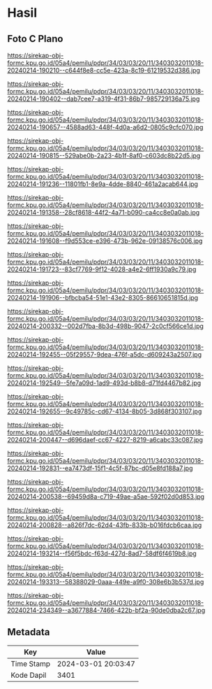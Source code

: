 # Hasil

## Foto C Plano

https://sirekap-obj-formc.kpu.go.id/05a4/pemilu/pdpr/34/03/03/20/11/3403032011018-20240214-190210--c644f8e8-cc5e-423a-8c19-61219532d386.jpg

https://sirekap-obj-formc.kpu.go.id/05a4/pemilu/pdpr/34/03/03/20/11/3403032011018-20240214-190402--dab7cee7-a319-4f31-86b7-985729136a75.jpg

https://sirekap-obj-formc.kpu.go.id/05a4/pemilu/pdpr/34/03/03/20/11/3403032011018-20240214-190657--4588ad63-448f-4d0a-a6d2-0805c9cfc070.jpg

https://sirekap-obj-formc.kpu.go.id/05a4/pemilu/pdpr/34/03/03/20/11/3403032011018-20240214-190815--529abe0b-2a23-4b1f-8af0-c603dc8b22d5.jpg

https://sirekap-obj-formc.kpu.go.id/05a4/pemilu/pdpr/34/03/03/20/11/3403032011018-20240214-191236--11801fb1-8e9a-4dde-8840-461a2acab644.jpg

https://sirekap-obj-formc.kpu.go.id/05a4/pemilu/pdpr/34/03/03/20/11/3403032011018-20240214-191358--28cf8618-44f2-4a71-b090-ca4cc8e0a0ab.jpg

https://sirekap-obj-formc.kpu.go.id/05a4/pemilu/pdpr/34/03/03/20/11/3403032011018-20240214-191608--f9d553ce-e396-473b-962e-09138576c006.jpg

https://sirekap-obj-formc.kpu.go.id/05a4/pemilu/pdpr/34/03/03/20/11/3403032011018-20240214-191723--83cf7769-9f12-4028-a4e2-6ff1930a9c79.jpg

https://sirekap-obj-formc.kpu.go.id/05a4/pemilu/pdpr/34/03/03/20/11/3403032011018-20240214-191906--bfbcba54-51e1-43e2-8305-86610651815d.jpg

https://sirekap-obj-formc.kpu.go.id/05a4/pemilu/pdpr/34/03/03/20/11/3403032011018-20240214-200332--002d7fba-8b3d-498b-9047-2c0cf566ce1d.jpg

https://sirekap-obj-formc.kpu.go.id/05a4/pemilu/pdpr/34/03/03/20/11/3403032011018-20240214-192455--05f29557-9dea-476f-a5dc-d609243a2507.jpg

https://sirekap-obj-formc.kpu.go.id/05a4/pemilu/pdpr/34/03/03/20/11/3403032011018-20240214-192549--5fe7a09d-1ad9-493d-b8b8-d71fd4467b82.jpg

https://sirekap-obj-formc.kpu.go.id/05a4/pemilu/pdpr/34/03/03/20/11/3403032011018-20240214-192655--9c49785c-cd67-4134-8b05-3d868f303107.jpg

https://sirekap-obj-formc.kpu.go.id/05a4/pemilu/pdpr/34/03/03/20/11/3403032011018-20240214-200447--d696daef-cc67-4227-8219-a6cabc33c087.jpg

https://sirekap-obj-formc.kpu.go.id/05a4/pemilu/pdpr/34/03/03/20/11/3403032011018-20240214-192831--ea7473df-15f1-4c5f-87bc-d05e8fd188a7.jpg

https://sirekap-obj-formc.kpu.go.id/05a4/pemilu/pdpr/34/03/03/20/11/3403032011018-20240214-200538--69459d8a-c719-49ae-a5ae-592f02d0d853.jpg

https://sirekap-obj-formc.kpu.go.id/05a4/pemilu/pdpr/34/03/03/20/11/3403032011018-20240214-200828--a826f7dc-62d4-43fb-833b-b016fdcb6caa.jpg

https://sirekap-obj-formc.kpu.go.id/05a4/pemilu/pdpr/34/03/03/20/11/3403032011018-20240214-193214--f56f5bdc-f63d-427d-8ad7-58df6f4619b8.jpg

https://sirekap-obj-formc.kpu.go.id/05a4/pemilu/pdpr/34/03/03/20/11/3403032011018-20240214-193313--58388029-0aaa-449e-a9f0-308e6b3b537d.jpg

https://sirekap-obj-formc.kpu.go.id/05a4/pemilu/pdpr/34/03/03/20/11/3403032011018-20240214-234349--a3677884-7466-422b-bf2a-90de0dba2c67.jpg


## Metadata

| Key        | Value               |
| ---------- | ------------------- |
| Time Stamp | 2024-03-01 20:03:47 |
| Kode Dapil | 3401                |



